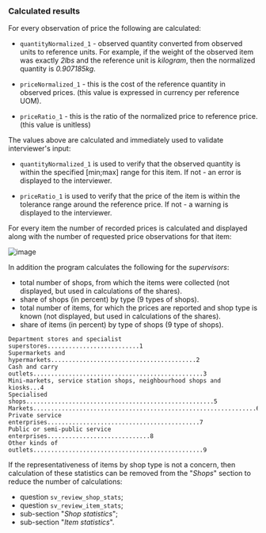 ### Calculated results

For every observation of price the following are calculated:

- `quantityNormalized_1` - observed quantity converted from observed units to reference units. For example, if the weight of the observed item was exactly *2lbs* and the reference unit is *kilogram*, then the normalized quantity is *0.907185kg*.

- `priceNormalized_1` - this is the cost of the reference quantity in observed prices. (this value is expressed in currency per reference UOM).

- `priceRatio_1` - this is the ratio of the normalized price to reference price. (this value is unitless)

The values above are calculated and immediately used to validate interviewer's input:

- `quantityNormalized_1` is used to verify that the observed quantity is within the specified [min;max] range for this item. If not - an error is displayed to the interviewer.

- `priceRatio_1` is used to verify that the price of the item is within the tolerance range around the reference price. If not - a warning is displayed to the interviewer.

For every item the number of recorded prices is calculated and displayed along with the number of requested price observations for that item:

![image](https://github.com/user-attachments/assets/2283526d-ab16-44d8-ab4c-3dc1a387c825)

In addition the program calculates the following for the *supervisors*:

- total number of shops, from which the items were collected (not displayed, but used in calculations of the shares).
- share of shops (in percent) by type (9 types of shops).
- total number of items, for which the prices are reported and shop type is known (not displayed, but used in calculations of the shares).
- share of items (in percent) by type of shops (9 type of shops).

```
Department stores and specialist superstores..........................1
Supermarkets and hypermarkets.........................................2
Cash and carry outlets................................................3
Mini-markets, service station shops, neighbourhood shops and kiosks...4
Specialised shops.....................................................5
Markets...............................................................6
Private service enterprises...........................................7
Public or semi-public service enterprises.............................8
Other kinds of outlets................................................9
```

If the representativeness of items by shop type is not a concern, then calculation 
of these statistics can be removed from the "*Shops*" section to reduce the number 
of calculations:

- question `sv_review_shop_stats`;
- question `sv_review_item_stats`;
- sub-section "*Shop statistics*";
- sub-section "*Item statistics*".
